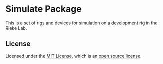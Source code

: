 # Simulate Package

This is a set of rigs and devices for simulation on a development rig in the Rieke Lab.

## License

Licensed under the [MIT License](https://opensource.org/licenses/MIT), which is an [open source license](https://opensource.org/docs/osd).
